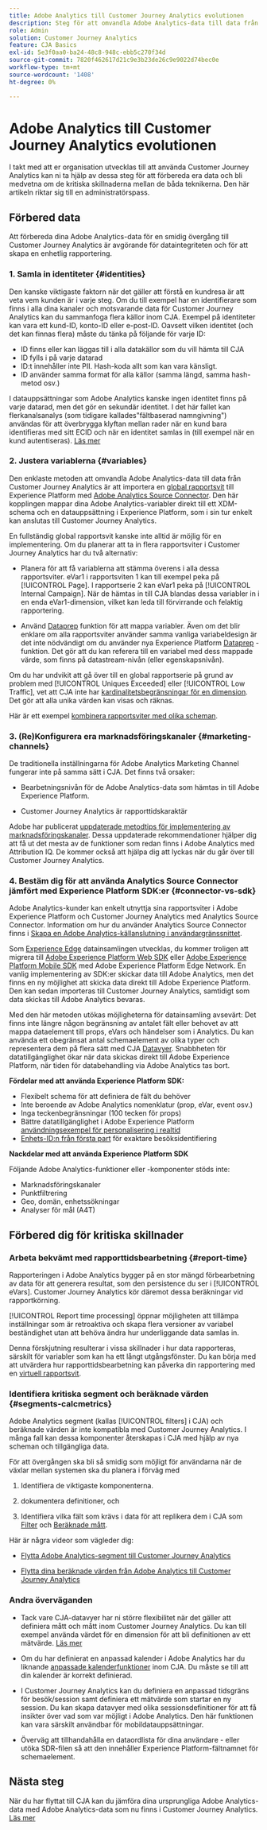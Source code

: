 ```yaml
---
title: Adobe Analytics till Customer Journey Analytics evolutionen
description: Steg för att omvandla Adobe Analytics-data till data från Customer Journey Analytics
role: Admin
solution: Customer Journey Analytics
feature: CJA Basics
exl-id: 5e3f0aa0-ba24-48c8-948c-ebb5c270f34d
source-git-commit: 7820f462617d21c9e3b23de26c9e9022d74bec0e
workflow-type: tm+mt
source-wordcount: '1408'
ht-degree: 0%

---
```


# Adobe Analytics till Customer Journey Analytics evolutionen

I takt med att er organisation utvecklas till att använda Customer Journey Analytics kan ni ta hjälp av dessa steg för att förbereda era data och bli medvetna om de kritiska skillnaderna mellan de båda teknikerna. Den här artikeln riktar sig till en administratörspass.

## Förbered data

Att förbereda dina Adobe Analytics-data för en smidig övergång till Customer Journey Analytics är avgörande för dataintegriteten och för att skapa en enhetlig rapportering.

### 1. Samla in identiteter {#identities}

Den kanske viktigaste faktorn när det gäller att förstå en kundresa är att veta vem kunden är i varje steg. Om du till exempel har en identifierare som finns i alla dina kanaler och motsvarande data för Customer Journey Analytics kan du sammanfoga flera källor inom CJA.
Exempel på identiteter kan vara ett kund-ID, konto-ID eller e-post-ID. Oavsett vilken identitet (och det kan finnas flera) måste du tänka på följande för varje ID:

* ID finns eller kan läggas till i alla datakällor som du vill hämta till CJA
* ID fylls i på varje datarad
* ID:t innehåller inte PII. Hash-koda allt som kan vara känsligt.
* ID använder samma format för alla källor (samma längd, samma hash-metod osv.)

I datauppsättningar som Adobe Analytics kanske ingen identitet finns på varje datarad, men det gör en sekundär identitet. I det här fallet kan flerkanalsanalys (som tidigare kallades&quot;fältbaserad namngivning&quot;) användas för att överbrygga klyftan mellan rader när en kund bara identifieras med sitt ECID och när en identitet samlas in (till exempel när en kund autentiseras). [Läs mer](https://experienceleague.adobe.com/docs/analytics-platform/using/cja-connections/cca/overview.html)

### 2. Justera variablerna {#variables}

Den enklaste metoden att omvandla Adobe Analytics-data till data från Customer Journey Analytics är att importera en [global rapportsvit](https://experienceleague.adobe.com/docs/analytics/implementation/prepare/global-rs.html) till Experience Platform med [Adobe Analytics Source Connector](https://experienceleague.adobe.com/docs/experience-platform/sources/ui-tutorials/create/adobe-applications/analytics.html). Den här kopplingen mappar dina Adobe Analytics-variabler direkt till ett XDM-schema och en datauppsättning i Experience Platform, som i sin tur enkelt kan anslutas till Customer Journey Analytics.

En fullständig global rapportsvit kanske inte alltid är möjlig för en implementering. Om du planerar att ta in flera rapportsviter i Customer Journey Analytics har du två alternativ:

* Planera för att få variablerna att stämma överens i alla dessa rapportsviter. eVar1 i rapportsviten 1 kan till exempel peka på [!UICONTROL Page]. I rapportserie 2 kan eVar1 peka på [!UICONTROL Internal Campaign]. När de hämtas in till CJA blandas dessa variabler in i en enda eVar1-dimension, vilket kan leda till förvirrande och felaktig rapportering.

* Använd [Dataprep](https://experienceleague.adobe.com/docs/experience-platform/data-prep/home.html) funktion för att mappa variabler. Även om det blir enklare om alla rapportsviter använder samma vanliga variabeldesign är det inte nödvändigt om du använder nya Experience Platform [Dataprep](https://experienceleague.adobe.com/docs/experience-platform/sources/ui-tutorials/create/adobe-applications/analytics.html#mapping) -funktion. Det gör att du kan referera till en variabel med dess mappade värde, som finns på datastream-nivån (eller egenskapsnivån).

Om du har undvikit att gå över till en global rapportserie på grund av problem med [!UICONTROL Uniques Exceeded] eller [!UICONTROL Low Traffic], vet att CJA inte har [kardinalitetsbegränsningar för en dimension](/help/components/dimensions/high-cardinality.md). Det gör att alla unika värden kan visas och räknas.

Här är ett exempel [kombinera rapportsviter med olika scheman](/help/use-cases/combine-report-suites.md).

### 3. (Re)Konfigurera era marknadsföringskanaler {#marketing-channels}

De traditionella inställningarna för Adobe Analytics Marketing Channel fungerar inte på samma sätt i CJA. Det finns två orsaker:

* Bearbetningsnivån för de Adobe Analytics-data som hämtas in till Adobe Experience Platform.

* Customer Journey Analytics är rapporttidskaraktär

Adobe har publicerat [uppdaterade metodtips för implementering av marknadsföringskanaler](https://experienceleague.adobe.com/docs/analytics/components/marketing-channels/mchannel-best-practices.html). Dessa uppdaterade rekommendationer hjälper dig att få ut det mesta av de funktioner som redan finns i Adobe Analytics med Attribution IQ. De kommer också att hjälpa dig att lyckas när du går över till Customer Journey Analytics.

### 4. Bestäm dig för att använda Analytics Source Connector jämfört med Experience Platform SDK:er {#connector-vs-sdk}

Adobe Analytics-kunder kan enkelt utnyttja sina rapportsviter i Adobe Experience Platform och Customer Journey Analytics med Analytics Source Connector. Information om hur du använder Analytics Source Connector finns i [Skapa en Adobe Analytics-källanslutning i användargränssnittet](https://experienceleague.adobe.com/docs/experience-platform/sources/ui-tutorials/create/adobe-applications/analytics.html?lang=en).

Som [Experience Edge](https://experienceleague.adobe.com/docs/experience-platform/edge/home.html) datainsamlingen utvecklas, du kommer troligen att migrera till [Adobe Experience Platform Web SDK](https://experienceleague.adobe.com/docs/web-sdk.html) eller [Adobe Experience Platform Mobile SDK](https://experienceleague.adobe.com/docs/mobile.html) med Adobe Experience Platform Edge Network. En vanlig implementering av SDK:er skickar data till Adobe Analytics, men det finns en ny möjlighet att skicka data direkt till Adobe Experience Platform. Den kan sedan importeras till Customer Journey Analytics, samtidigt som data skickas till Adobe Analytics bevaras.

Med den här metoden utökas möjligheterna för datainsamling avsevärt: Det finns inte längre någon begränsning av antalet fält eller behovet av att mappa dataelement till props, eVars och händelser som i Analytics. Du kan använda ett obegränsat antal schemaelement av olika typer och representera dem på flera sätt med CJA [Datavyer](/help/data-views/data-views.md). Snabbheten för datatillgänglighet ökar när data skickas direkt till Adobe Experience Platform, när tiden för databehandling via Adobe Analytics tas bort.

**Fördelar med att använda Experience Platform SDK:**

* Flexibelt schema för att definiera de fält du behöver
* Inte beroende av Adobe Analytics nomenklatur (prop, eVar, event osv.)
* Inga teckenbegränsningar (100 tecken för props)
* Bättre datatillgänglighet i Adobe Experience Platform [användningsexempel för personalisering i realtid](https://experienceleague.adobe.com/docs/experience-platform/destinations/ui/activate/configure-personalization-destinations.html?lang=en)
* [Enhets-ID:n från första part](https://experienceleague.adobe.com/docs/experience-platform/edge/identity/first-party-device-ids.html?lang=en) för exaktare besöksidentifiering

**Nackdelar med att använda Experience Platform SDK**

Följande Adobe Analytics-funktioner eller -komponenter stöds inte:

* Marknadsföringskanaler
* Punktfiltrering
* Geo, domän, enhetssökningar
* Analyser för mål (A4T)

## Förbered dig för kritiska skillnader

### Arbeta bekvämt med rapporttidsbearbetning {#report-time}

Rapporteringen i Adobe Analytics bygger på en stor mängd förbearbetning av data för att generera resultat, som den persistence du ser i [!UICONTROL eVars]. Customer Journey Analytics kör däremot dessa beräkningar vid rapportkörning.

[!UICONTROL Report time processing] öppnar möjligheten att tillämpa inställningar som är retroaktiva och skapa flera versioner av variabel beständighet utan att behöva ändra hur underliggande data samlas in.

Denna förskjutning resulterar i vissa skillnader i hur data rapporteras, särskilt för variabler som kan ha ett långt utgångsfönster. Du kan börja med att utvärdera hur rapporttidsbearbetning kan påverka din rapportering med en [virtuell rapportsvit](https://experienceleague.adobe.com/docs/analytics/components/virtual-report-suites/vrs-report-time-processing.html).

### Identifiera kritiska segment och beräknade värden {#segments-calcmetrics}

Adobe Analytics segment (kallas [!UICONTROL filters] i CJA) och beräknade värden är inte kompatibla med Customer Journey Analytics. I många fall kan dessa komponenter återskapas i CJA med hjälp av nya scheman och tillgängliga data.

För att övergången ska bli så smidig som möjligt för användarna när de växlar mellan systemen ska du planera i förväg med

1. Identifiera de viktigaste komponenterna.

1. dokumentera definitioner, och

1. Identifiera vilka fält som krävs i data för att replikera dem i CJA som [Filter](/help/components/filters/filters-overview.md) och [Beräknade mått](/help/components/calc-metrics/calc-metr-overview.md).

Här är några videor som vägleder dig:

* [Flytta Adobe Analytics-segment till Customer Journey Analytics](https://experienceleague.adobe.com/docs/customer-journey-analytics-learn/tutorials/moving-adobe-analytics-segments-to-customer-journey-analytics.html)

* [Flytta dina beräknade värden från Adobe Analytics till Customer Journey Analytics](https://experienceleague.adobe.com/docs/customer-journey-analytics-learn/tutorials/components/calc-metrics/moving-your-calculated-metrics-from-adobe-analytics-to-customer-journey-analytics.html?lang=en)

### Andra överväganden

* Tack vare CJA-datavyer har ni större flexibilitet när det gäller att definiera mått och mått inom Customer Journey Analytics. Du kan till exempel använda värdet för en dimension för att bli definitionen av ett mätvärde. [Läs mer](/help/data-views/data-views-usecases.md)

* Om du har definierat en anpassad kalender i Adobe Analytics har du liknande [anpassade kalenderfunktioner](/help/components/date-ranges/custom-date-ranges.md) inom CJA. Du måste se till att din kalender är korrekt definierad.

* I Customer Journey Analytics kan du definiera en anpassad tidsgräns för besök/session samt definiera ett mätvärde som startar en ny session. Du kan skapa datavyer med olika sessionsdefinitioner för att få insikter över vad som var möjligt i Adobe Analytics. Den här funktionen kan vara särskilt användbar för mobildatauppsättningar.

* Överväg att tillhandahålla en dataordlista för dina användare - eller utöka SDR-filen så att den innehåller Experience Platform-fältnamnet för schemaelement.

## Nästa steg

När du har flyttat till CJA kan du jämföra dina ursprungliga Adobe Analytics-data med Adobe Analytics-data som nu finns i Customer Journey Analytics. [Läs mer](/help/troubleshooting/compare.md)
